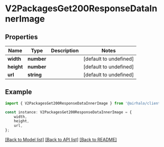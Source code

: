 # V2PackagesGet200ResponseDataInnerImage


## Properties

Name | Type | Description | Notes
------------ | ------------- | ------------- | -------------
**width** | **number** |  | [default to undefined]
**height** | **number** |  | [default to undefined]
**url** | **string** |  | [default to undefined]

## Example

```typescript
import { V2PackagesGet200ResponseDataInnerImage } from '@airhalo/client';

const instance: V2PackagesGet200ResponseDataInnerImage = {
    width,
    height,
    url,
};
```

[[Back to Model list]](../README.md#documentation-for-models) [[Back to API list]](../README.md#documentation-for-api-endpoints) [[Back to README]](../README.md)
